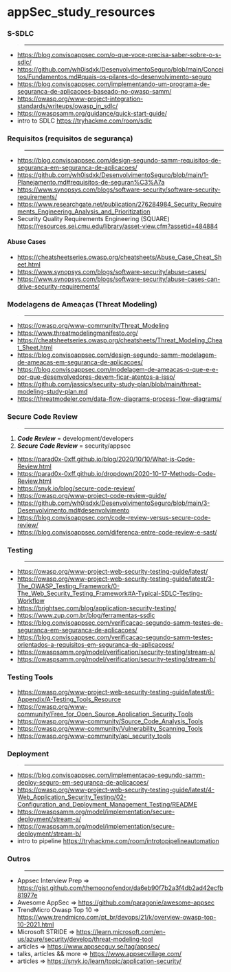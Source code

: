 # appSec_study_resources


### S-SDLC
>___

* https://blog.convisoappsec.com/o-que-voce-precisa-saber-sobre-o-s-sdlc/
* https://github.com/wh0isdxk/DesenvolvimentoSeguro/blob/main/Conceitos/Fundamentos.md#quais-os-pilares-do-desenvolvimento-seguro
* https://blog.convisoappsec.com/implementando-um-programa-de-seguranca-de-aplicacoes-baseado-no-owasp-samm/
* https://owasp.org/www-project-integration-standards/writeups/owasp_in_sdlc/
* https://owaspsamm.org/guidance/quick-start-guide/
* intro to SDLC https://tryhackme.com/room/sdlc


### Requisitos (requisitos de segurança)
>___

* https://blog.convisoappsec.com/design-segundo-samm-requisitos-de-seguranca-em-seguranca-de-aplicacoes/
* https://github.com/wh0isdxk/DesenvolvimentoSeguro/blob/main/1-Planejamento.md#requisitos-de-seguran%C3%A7a
* https://www.synopsys.com/blogs/software-security/software-security-requirements/
* https://www.researchgate.net/publication/276284984_Security_Requirements_Engineering_Analysis_and_Prioritization
* Security Quality Requirements Engineering (SQUARE) https://resources.sei.cmu.edu/library/asset-view.cfm?assetid=484884

#### Abuse Cases
* https://cheatsheetseries.owasp.org/cheatsheets/Abuse_Case_Cheat_Sheet.html
* https://www.synopsys.com/blogs/software-security/abuse-cases/
* https://www.synopsys.com/blogs/software-security/abuse-cases-can-drive-security-requirements/

### Modelagens de Ameaças (Threat Modeling)
>___

* https://owasp.org/www-community/Threat_Modeling
* https://www.threatmodelingmanifesto.org/
* https://cheatsheetseries.owasp.org/cheatsheets/Threat_Modeling_Cheat_Sheet.html
* https://blog.convisoappsec.com/design-segundo-samm-modelagem-de-ameacas-em-seguranca-de-aplicacoes/
* https://blog.convisoappsec.com/modelagem-de-ameacas-o-que-e-e-por-que-desenvolvedores-devem-ficar-atentos-a-isso/
* https://github.com/jassics/security-study-plan/blob/main/threat-modeling-study-plan.md
* https://threatmodeler.com/data-flow-diagrams-process-flow-diagrams/

### Secure Code Review
>___
1. _**Code Review**_ = development/developers
2. _**Secure Code Review**_ = security/appsec

* https://parad0x-0xff.github.io/blog/2020/10/10/What-is-Code-Review.html
* https://parad0x-0xff.github.io/dropdown/2020-10-17-Methods-Code-Review.html
* https://snyk.io/blog/secure-code-review/
* https://owasp.org/www-project-code-review-guide/
* https://github.com/wh0isdxk/DesenvolvimentoSeguro/blob/main/3-Desenvolvimento.md#desenvolvimento
* https://blog.convisoappsec.com/code-review-versus-secure-code-review/
* https://blog.convisoappsec.com/diferenca-entre-code-review-e-sast/

### Testing
>___

* https://owasp.org/www-project-web-security-testing-guide/latest/
* https://owasp.org/www-project-web-security-testing-guide/latest/3-The_OWASP_Testing_Framework/0-The_Web_Security_Testing_Framework#A-Typical-SDLC-Testing-Workflow
* https://brightsec.com/blog/application-security-testing/
* https://www.zup.com.br/blog/ferramentas-ssdlc
* https://blog.convisoappsec.com/verificacao-segundo-samm-testes-de-seguranca-em-seguranca-de-aplicacoes/
* https://blog.convisoappsec.com/verificacao-segundo-samm-testes-orientados-a-requisitos-em-seguranca-de-aplicacoes/
* https://owaspsamm.org/model/verification/security-testing/stream-a/
* https://owaspsamm.org/model/verification/security-testing/stream-b/

### Testing Tools
* https://owasp.org/www-project-web-security-testing-guide/latest/6-Appendix/A-Testing_Tools_Resource
* https://owasp.org/www-community/Free_for_Open_Source_Application_Security_Tools
* https://owasp.org/www-community/Source_Code_Analysis_Tools
* https://owasp.org/www-community/Vulnerability_Scanning_Tools
* https://owasp.org/www-community/api_security_tools

### Deployment
>___

* https://blog.convisoappsec.com/implementacao-segundo-samm-deploy-seguro-em-seguranca-de-aplicacoes/
* https://owasp.org/www-project-web-security-testing-guide/latest/4-Web_Application_Security_Testing/02-Configuration_and_Deployment_Management_Testing/README
* https://owaspsamm.org/model/implementation/secure-deployment/stream-a/
* https://owaspsamm.org/model/implementation/secure-deployment/stream-b/
* intro to pipeline https://tryhackme.com/room/introtopipelineautomation


### Outros
>___

* Appsec Interview Prep => https://gist.github.com/themoonofendor/da6eb90f7b2a3f4db2ad42ecfb81977e
* Awesome AppSec => https://github.com/paragonie/awesome-appsec
* TrendMicro Owasp Top 10 => https://www.trendmicro.com/pt_br/devops/21/k/overview-owasp-top-10-2021.html
* Microsoft STRIDE => https://learn.microsoft.com/en-us/azure/security/develop/threat-modeling-tool
* articles => https://www.appsecguy.se/tag/appsec/
* talks, articles && more => https://www.appsecvillage.com/
* articles => https://snyk.io/learn/topic/application-security/ 
